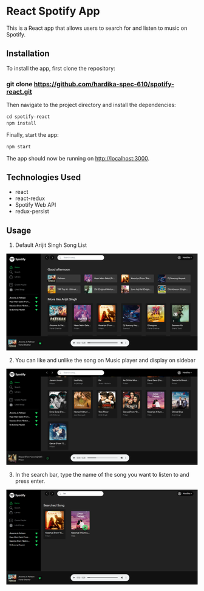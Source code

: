 # React Spotify App

This is a React app that allows users to search for and listen to music on Spotify.

## Installation

To install the app, first clone the repository:

### git clone https://github.com/hardika-spec-610/spotify-react.git

Then navigate to the project directory and install the dependencies:

```javascript
cd spotify-react
npm install
```

Finally, start the app:

```javascript
npm start
```

The app should now be running on [http://localhost:3000](http://localhost:3000).

## Technologies Used

- react
- react-redux
- Spotify Web API
- redux-persist

## Usage

1. Default Arijit Singh Song List

![image](/public/img/spotify1.png)

2. You can like and unlike the song on Music player and display on sidebar

![image](/public/img/spotify3.png)

3. In the search bar, type the name of the song you want to listen to and press enter.

![image](/public/img/spotify2.png)
